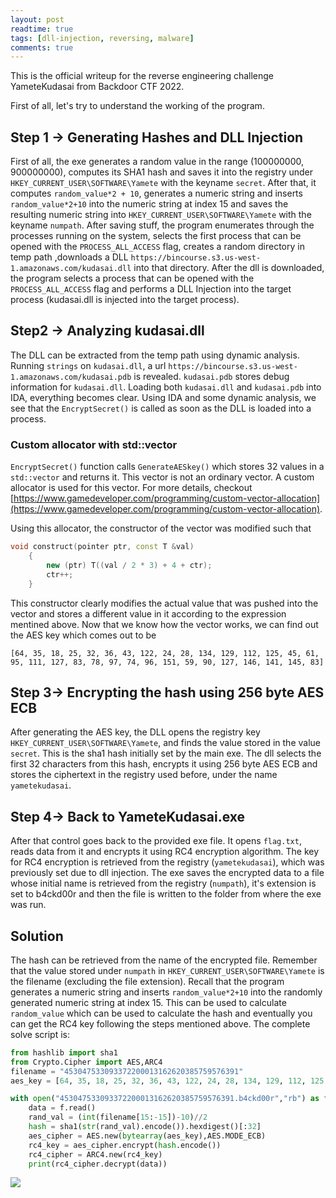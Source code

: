 ```yaml
---
layout: post
readtime: true
tags: [dll-injection, reversing, malware]
comments: true
---
```


This is the official writeup for the reverse engineering challenge YameteKudasai from Backdoor CTF 2022.

First of all, let's try to understand the working of the program.

## Step 1 -> Generating Hashes and DLL Injection

First of all, the exe generates a random value in the range (100000000, 900000000), computes its SHA1 hash and saves it into the registry under `HKEY_CURRENT_USER\SOFTWARE\Yamete` with the keyname `secret`. After that, it computes `random_value*2 + 10`, generates a numeric string and inserts `random_value*2+10` into the numeric string at index 15 and saves the resulting numeric string into `HKEY_CURRENT_USER\SOFTWARE\Yamete` with the keyname `numpath`. After saving stuff, the program enumerates through the processes running on the system, selects the first process that can be opened with the `PROCESS_ALL_ACCESS` flag, creates a random directory in temp path ,downloads a DLL `https://bincourse.s3.us-west-1.amazonaws.com/kudasai.dll` into that directory. After the dll is downloaded, the program selects a process that can be opened with the `PROCESS_ALL_ACCESS` flag and performs a DLL Injection into the target process (kudasai.dll is injected into the target process).

## Step2 -> Analyzing kudasai.dll

The DLL can be extracted from the temp path using dynamic analysis. Running `strings` on `kudasai.dll`, a url `https://bincourse.s3.us-west-1.amazonaws.com/kudasai.pdb` is revealed. `kudasai.pdb` stores debug information for `kudasai.dll`. Loading both `kudasai.dll` and `kudasai.pdb` into IDA, everything becomes clear. Using IDA and some dynamic analysis, we see that the `EncryptSecret()` is called as soon as the DLL is loaded into a process.

### Custom allocator with std::vector

`EncryptSecret()` function calls `GenerateAESkey()` which stores 32 values in a `std::vector` and returns it. This vector is not an ordinary vector. A custom allocator is used for this vector. For more details, checkout [https://www.gamedeveloper.com/programming/custom-vector-allocation](https://www.gamedeveloper.com/programming/custom-vector-allocation).

Using this allocator, the constructor of the vector was modified such that

```cpp
void construct(pointer ptr, const T &val)
	{
		new (ptr) T((val / 2 * 3) + 4 + ctr);
		ctr++;
	}
```
This constructor clearly modifies the actual value that was pushed into the vector and stores a different value in it according to the expression mentined above. Now that we know how the vector works, we can find out the AES key which comes out to be 
```
[64, 35, 18, 25, 32, 36, 43, 122, 24, 28, 134, 129, 112, 125, 45, 61, 95, 111, 127, 83, 78, 97, 74, 96, 151, 59, 90, 127, 146, 141, 145, 83]
```

## Step 3-> Encrypting the hash using 256 byte AES ECB

After generating the AES key, the DLL opens the registry key `HKEY_CURRENT_USER\SOFTWARE\Yamete`, and finds the value stored in the value `secret`. This is the sha1 hash initially set by the main exe. The dll selects the first 32 characters from this hash, encrypts it using 256 byte AES ECB and stores the ciphertext in the registry used before, under the name `yametekudasai`. 

## Step 4-> Back to YameteKudasai.exe
After that control goes back to the provided exe file. It opens `flag.txt`, reads data from it and encrypts it using RC4 encryption algorithm. The key for RC4 encryption is retrieved from the registry (`yametekudasai`), which was previously set due to dll injection. The exe saves the encrypted data to a file whose initial name is retrieved from the registry (`numpath`), it's extension is set to b4ckd00r and then the file is written to the folder from where the exe was run. 


## Solution
The hash can be retrieved from the name of the encrypted file. Remember that the value stored under `numpath` in `HKEY_CURRENT_USER\SOFTWARE\Yamete` is the filename (excluding the file extension). Recall that the program generates a numeric string and inserts `random_value*2+10` into the randomly generated numeric string at index 15. This can be used to calculate `random_value` which can be used to calculate the hash and eventually you can get the RC4 key following the steps mentioned above. The complete solve script is:

```py
from hashlib import sha1
from Crypto.Cipher import AES,ARC4
filename = "453047533093372200013162620385759576391"
aes_key = [64, 35, 18, 25, 32, 36, 43, 122, 24, 28, 134, 129, 112, 125, 45, 61, 95, 111, 127, 83, 78, 97, 74, 96, 151, 59, 90, 127, 146, 141, 145, 83]

with open("453047533093372200013162620385759576391.b4ckd00r","rb") as f:
    data = f.read()
    rand_val = (int(filename[15:-15])-10)//2
    hash = sha1(str(rand_val).encode()).hexdigest()[:32]
    aes_cipher = AES.new(bytearray(aes_key),AES.MODE_ECB)
    rc4_key = aes_cipher.encrypt(hash.encode())
    rc4_cipher = ARC4.new(rc4_key)
    print(rc4_cipher.decrypt(data))
```
<img src='https://github.com/0xSh4dy/0xSh4dy.github.io/blob/master/assets/img/Windows%20PowerShell%2018-12-2022%2015_14_17.png?raw=true'>